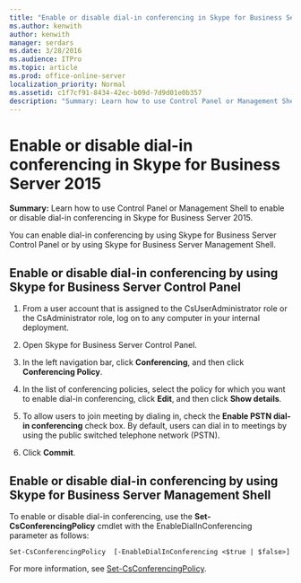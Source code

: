 ```yaml
---
title: "Enable or disable dial-in conferencing in Skype for Business Server 2015"
ms.author: kenwith
author: kenwith
manager: serdars
ms.date: 3/28/2016
ms.audience: ITPro
ms.topic: article
ms.prod: office-online-server
localization_priority: Normal
ms.assetid: c1f7cf91-8434-42ec-b09d-7d9d01e0b357
description: "Summary: Learn how to use Control Panel or Management Shell to enable or disable dial-in conferencing in Skype for Business Server 2015."
---
```


# Enable or disable dial-in conferencing in Skype for Business Server 2015
 
**Summary:** Learn how to use Control Panel or Management Shell to enable or disable dial-in conferencing in Skype for Business Server 2015.
  
You can enable dial-in conferencing by using Skype for Business Server Control Panel or by using Skype for Business Server Management Shell.
  
## Enable or disable dial-in conferencing by using Skype for Business Server Control Panel

1. From a user account that is assigned to the CsUserAdministrator role or the CsAdministrator role, log on to any computer in your internal deployment.
    
2.  Open Skype for Business Server Control Panel.
    
3. In the left navigation bar, click **Conferencing**, and then click **Conferencing Policy**.
    
4. In the list of conferencing policies, select the policy for which you want to enable dial-in conferencing, click **Edit**, and then click **Show details**. 
    
5. To allow users to join meeting by dialing in, check the **Enable PSTN dial-in conferencing** check box. By default, users can dial in to meetings by using the public switched telephone network (PSTN).
    
6. Click **Commit**. 
    
## Enable or disable dial-in conferencing by using Skype for Business Server Management Shell

To enable or disable dial-in conferencing, use the **Set-CsConferencingPolicy** cmdlet with the EnableDialInConferencing parameter as follows:
  
```
Set-CsConferencingPolicy  [-EnableDialInConferencing <$true | $false>] 
```

For more information, see [Set-CsConferencingPolicy](../../manage/management-shell/set-csconferencingpolicy.md).
  

